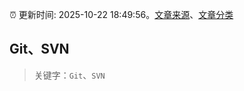 :alarm_clock: 更新时间: 2025-10-22 18:49:56。[文章来源](/README.md)、[文章分类](/TAGS.md)

## Git、SVN


> 关键字：`Git`、`SVN`



